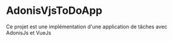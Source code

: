 # AdonisVjsToDoApp
Ce projet est une implémentation d'une application de tâches avec AdonisJs et VueJs
